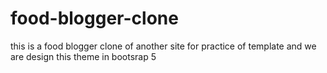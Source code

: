 # food-blogger-clone
this is a food blogger clone of another site for practice of template
and we  are  design this theme in  bootsrap 5 